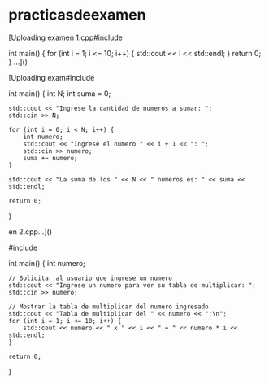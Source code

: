 # practicasdeexamen

[Uploading examen 1.cpp#include <iostream>

int main() {
    for (int i = 1; i <= 10; i++) {
        std::cout << i << std::endl;
    }
    return 0;
}
…]()

[Uploading exam#include <iostream>

int main() {
    int N;
    int suma = 0;

    std::cout << "Ingrese la cantidad de numeros a sumar: ";
    std::cin >> N;

    for (int i = 0; i < N; i++) {
        int numero;
        std::cout << "Ingrese el numero " << i + 1 << ": ";
        std::cin >> numero;
        suma += numero;
    }

    std::cout << "La suma de los " << N << " numeros es: " << suma << std::endl;

    return 0;
}

en 2.cpp…]()

#include <iostream>

int main() {
    int numero;

    // Solicitar al usuario que ingrese un numero
    std::cout << "Ingrese un numero para ver su tabla de multiplicar: ";
    std::cin >> numero;

    // Mostrar la tabla de multiplicar del numero ingresado
    std::cout << "Tabla de multiplicar del " << numero << ":\n";
    for (int i = 1; i <= 10; i++) {
        std::cout << numero << " x " << i << " = " << numero * i << std::endl;
    }

    return 0;
}

